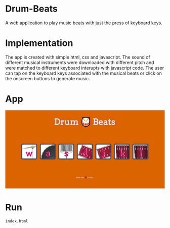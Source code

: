 # Drum-Beats
A web application to play music beats with just the press of keyboard keys.

# Implementation
The app is created with simple html, css and javascript. The sound of different musical instruments were downloaded with different pitch and were matched to different keyboard interupts with javascript code. The user can tap on the keyboard keys associated with the musical beats or click on the onscreen buttons to generate music.

# App
![alt text](https://github.com/Rahul171201/Drum-Beats/blob/main/images/drum.jpeg?raw=true)

# Run
    index.html
